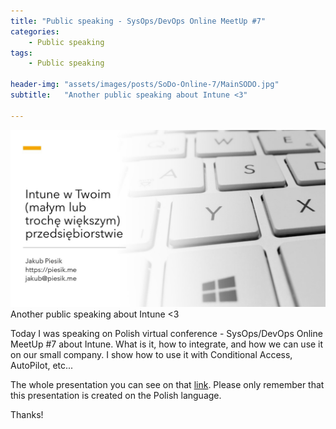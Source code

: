 ```yaml
---
title: "Public speaking - SysOps/DevOps Online MeetUp #7"
categories:
    - Public speaking
tags:
    - Public speaking

header-img: "assets/images/posts/SoDo-Online-7/MainSODO.jpg"
subtitle:   "Another public speaking about Intune <3"

---
```

![Public speaking - SysOps/DevOps Online MeetUp #7](/assets/images/posts/SoDo-Online-7/MainSODO.jpg)Another public speaking about Intune <3

Today I was speaking on Polish virtual conference - SysOps/DevOps Online MeetUp #7 about Intune. What is it, how to integrate, and how we can use it on our small company. I show how to use it with Conditional Access, AutoPilot, etc... 

The whole presentation you can see on that [link](https://itcnspl-my.sharepoint.com/:b:/g/personal/jpiesik_dzejzibloguje_pl/EeEJSbXgLpxLvn6vSKVs6AEBmetiXNgPDoBjQ5DQ-_Ddfw?e=oUemgE). Please only remember that this presentation is created on the Polish language.

Thanks!